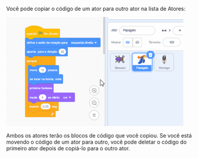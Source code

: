 
Você pode copiar o código de um ator para outro ator na lista de Atores:

![Arraste o código da área de código de um ator para outro ator na lista de atores e, em seguida, solte o código.](images/drag-parrot-code.gif)

Ambos os atores terão os blocos de código que você copiou. Se você está movendo o código de um ator para outro, você pode deletar o código do primeiro ator depois de copiá-lo para o outro ator.


